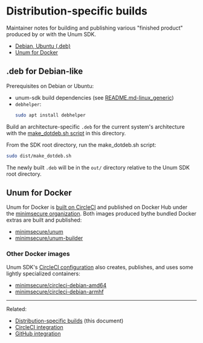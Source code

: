 # Distribution-specific builds

Maintainer notes for building and publishing various "finished product"
produced by or with the Unum SDK.

- [Debian, Ubuntu (.deb)][1]
- [Unum for Docker][3]

## .deb for Debian-like

Prerequisites on Debian or Ubuntu:

* unum-sdk build dependencies (see [README.md-linux_generic][4])
* `debhelper`:
  ```bash
  sudo apt install debhelper
  ```

Build an architecture-specific `.deb` for the current system's architecture
with the [make_dotdeb.sh script][6] in this directory.

From the SDK root directory, run the make_dotdeb.sh script:

```bash
sudo dist/make_dotdeb.sh
```

The newly built `.deb` will be in the `out/` directory relative to the Unum 
SDK root directory.


## Unum for Docker

Unum for Docker is [built on CircleCI][101] and published on Docker Hub under the
[minimsecure organization][7]. Both images produced bythe bundled Docker extras
are built and published:
- [minimsecure/unum][8]
- [minimsecure/unum-builder][9]

### Other Docker images

Unum SDK's [CircleCI configuration][101] also creates, publishes, and uses some 
lightly specialized containers:
- [minimsecure/circleci-debian-amd64][10]
- [minimsecure/circleci-debian-armhf][11]


---

Related: 
- [Distribution-specific builds][100] (this document) 
- [CircleCI integration][101] 
- [GitHub integration][102]

[1]: #deb-for-debian-like
[3]: #docker-images
[4]: ../README-linux_generic.md#prerequisites
[6]: make_dotdeb.sh
[7]: https://hub.docker.com/u/minimsecure
[8]: https://hub.docker.com/r/minimsecure/unum
[9]: https://hub.docker.com/r/minimsecure/unum-builder
[10]: https://hub.docker.com/r/minimsecure/circleci-debian-amd64
[11]: https://hub.docker.com/r/minimsecure/circleci-debian-armhf

[100]: ../dist/README-dist.md
[101]: ../.circleci/README-circleci.md
[102]: ../.github/README-github.md
